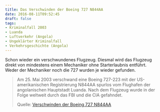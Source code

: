 ```yaml
---
title: Das Verschwinden der Boeing 727 N844AA
date: 2016-08-11T09:52:45
draft: false
tags:
- Kriminalfall 2003
- Luanda
- Luftverkehr (Angola)
- Ungeklärter Kriminalfall
- Verkehrsgeschichte (Angola)
---
```


Schon wieder ein verschwundenes Flugzeug. Diesmal wird das Flugzeug direkt
von mindestens einem Mechaniker ohne Starterlaubnis entführt. Weder der
Mechaniker noch die 727 wurden je wieder gefunden.

> Am 25. Mai 2003 verschwand eine Boeing 727-223 mit der US-amerikanischen
> Registrierung N844AA spurlos vom Flughafen der angolanischen Hauptstadt
> Luanda. Nach dem Flugzeug wurde in der Folge weltweit durch das FBI und
> die CIA gefahndet.
>
> Quelle: [Verschwinden der Boeing 727 N844AA](https://de.wikipedia.org/wiki/Verschwinden_der_Boeing_727_N844AA)